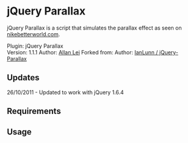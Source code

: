 jQuery Parallax
===============

jQuery Parallax is a script that simulates the parallax effect as seen on [nikebetterworld.com](http://www.nikebetterworld.com/).

Plugin: jQuery Parallax  
Version: 1.1.1
Author: [Allan Lei](https://github.com/allanlei/jQuery-Parallax) 
Forked from: Author: [IanLunn / jQuery-Parallax](https://github.com/IanLunn/jQuery-Parallax)


Updates
-------

26/10/2011 - Updated to work with jQuery 1.6.4

Requirements
------------


Usage
-----
